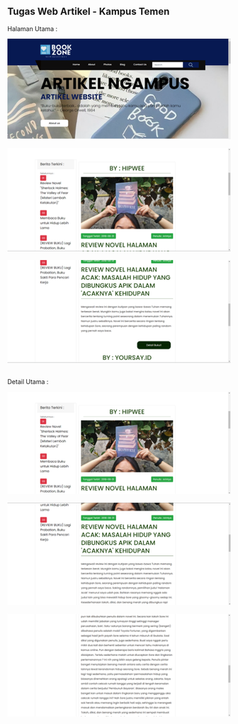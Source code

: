 ## Tugas Web Artikel - Kampus Temen

Halaman Utama :

<img src="assets/readme_md/halaman_utama_1.png" alt="Tampilan Produk">
<br><br>

<img src="assets/readme_md/halaman_utama_2.png" alt="Tampilan Produk">
<br><br>

<img src="assets/readme_md/halaman_utama_3.png" alt="Tampilan Produk">
<br><br>

Detail Utama :

<img src="assets/readme_md/detail_1.png" alt="Tampilan Produk">
<br><br>

<img src="assets/readme_md/detail_2.png" alt="Tampilan Produk">
<br><br>

<img src="assets/readme_md/detail_3.png" alt="Tampilan Produk">
<br><br>